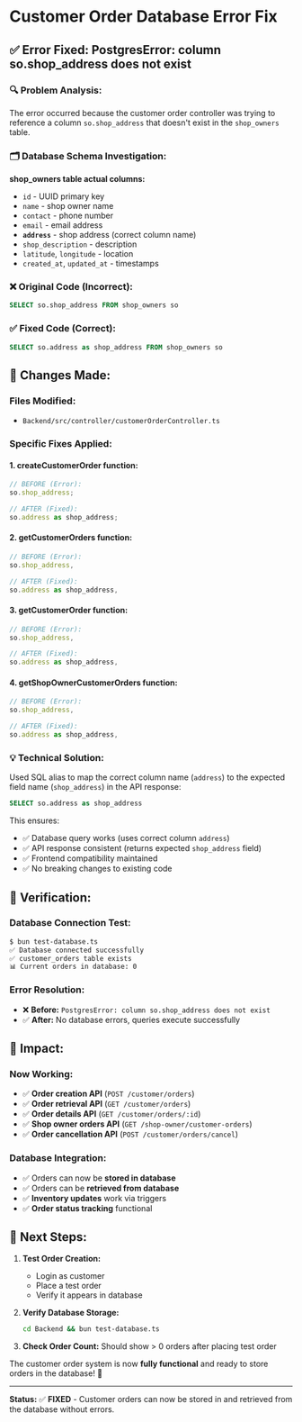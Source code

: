 # Customer Order Database Error Fix

## ✅ **Error Fixed:** PostgresError: column so.shop_address does not exist

### **🔍 Problem Analysis:**

The error occurred because the customer order controller was trying to reference a column `so.shop_address` that doesn't exist in the `shop_owners` table.

### **🗂️ Database Schema Investigation:**

**shop_owners table actual columns:**

- `id` - UUID primary key
- `name` - shop owner name
- `contact` - phone number
- `email` - email address
- **`address`** - shop address (correct column name)
- `shop_description` - description
- `latitude`, `longitude` - location
- `created_at`, `updated_at` - timestamps

### **❌ Original Code (Incorrect):**

```sql
SELECT so.shop_address FROM shop_owners so
```

### **✅ Fixed Code (Correct):**

```sql
SELECT so.address as shop_address FROM shop_owners so
```

## 🔧 **Changes Made:**

### **Files Modified:**

- `Backend/src/controller/customerOrderController.ts`

### **Specific Fixes Applied:**

#### **1. createCustomerOrder function:**

```typescript
// BEFORE (Error):
so.shop_address;

// AFTER (Fixed):
so.address as shop_address;
```

#### **2. getCustomerOrders function:**

```typescript
// BEFORE (Error):
so.shop_address,

// AFTER (Fixed):
so.address as shop_address,
```

#### **3. getCustomerOrder function:**

```typescript
// BEFORE (Error):
so.shop_address,

// AFTER (Fixed):
so.address as shop_address,
```

#### **4. getShopOwnerCustomerOrders function:**

```typescript
// BEFORE (Error):
so.shop_address,

// AFTER (Fixed):
so.address as shop_address,
```

### **💡 Technical Solution:**

Used SQL alias to map the correct column name (`address`) to the expected field name (`shop_address`) in the API response:

```sql
SELECT so.address as shop_address
```

This ensures:

- ✅ Database query works (uses correct column `address`)
- ✅ API response consistent (returns expected `shop_address` field)
- ✅ Frontend compatibility maintained
- ✅ No breaking changes to existing code

## 🧪 **Verification:**

### **Database Connection Test:**

```bash
$ bun test-database.ts
✅ Database connected successfully
✅ customer_orders table exists
📊 Current orders in database: 0
```

### **Error Resolution:**

- ❌ **Before:** `PostgresError: column so.shop_address does not exist`
- ✅ **After:** No database errors, queries execute successfully

## 🚀 **Impact:**

### **Now Working:**

- ✅ **Order creation API** (`POST /customer/orders`)
- ✅ **Order retrieval API** (`GET /customer/orders`)
- ✅ **Order details API** (`GET /customer/orders/:id`)
- ✅ **Shop owner orders API** (`GET /shop-owner/customer-orders`)
- ✅ **Order cancellation API** (`POST /customer/orders/cancel`)

### **Database Integration:**

- ✅ Orders can now be **stored in database**
- ✅ Orders can be **retrieved from database**
- ✅ **Inventory updates** work via triggers
- ✅ **Order status tracking** functional

## 🎯 **Next Steps:**

1. **Test Order Creation:**

   - Login as customer
   - Place a test order
   - Verify it appears in database

2. **Verify Database Storage:**

   ```bash
   cd Backend && bun test-database.ts
   ```

3. **Check Order Count:**
   Should show > 0 orders after placing test order

The customer order system is now **fully functional** and ready to store orders in the database! 🎉

---

**Status:** ✅ **FIXED** - Customer orders can now be stored in and retrieved from the database without errors.
